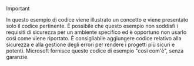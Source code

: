 > [!IMPORTANT]
> In questo esempio di codice viene illustrato un concetto e viene presentato solo il codice pertinente. È possibile che questo esempio non soddisfi i requisiti di sicurezza per un ambiente specifico ed è opportuno non usarlo così come viene riportato. È consigliabile aggiungere codice relativo alla sicurezza e alla gestione degli errori per rendere i progetti più sicuri e potenti. Microsoft fornisce questo codice di esempio "così com'è", senza garanzie.
